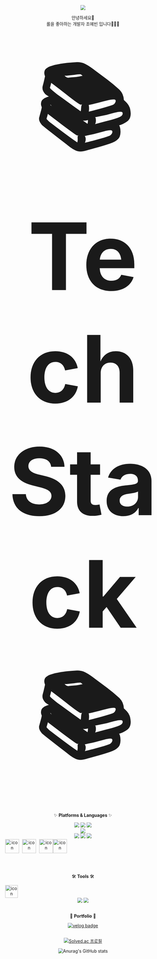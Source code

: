 <div align="center">

<!-- <img src="https://capsule-render.vercel.app/api?type=waving&color=FFB6C1&height=170&section=header&text=YEBIN's%20GitHub&fontSize=50&fontColor=FFFFFF" /> -->
<img src="https://capsule-render.vercel.app/api?type=waving&color=black&height=170&section=header&text=YEBIN's%20GitHub&fontSize=50&fontColor=FFFFFF" />


안녕하세요👋 <br>롤을 좋아하는 개발자 조예빈 입니다👩🏻‍💻<br>
<br><br>

<strong><span style="font-size: 300px;">📚Tech Stack📚</span></strong>


✨ **Platforms & Languages** ✨
 <!-- 스프링 --><img src="https://img.shields.io/badge/Spring-6DB33F?style=flat&logo=spring&logoColor=white"/> <!-- 스프링부트 --><img src="https://img.shields.io/badge/SpringBoot-6DB33F?style=flat&logo=springboot&logoColor=white"/> <!-- django --><img src="https://img.shields.io/badge/Django-092E20?style=flat&logo=django&logoColor=white"/>
<br>
<!-- Oracle --><img src="https://img.shields.io/badge/Oracle-F80000?style=flat&logo=oracle&logoColor=white"/>
<br>

<!-- html --><img src="https://img.shields.io/badge/HTML5-E34F26?style=flat&logo=html5&logoColor=white"/> <!-- css --><img src="https://img.shields.io/badge/CSS3-1572B6?style=flat&logo=css3&logoColor=white"/> <!-- javascript --><img src="https://img.shields.io/badge/JavaScript-F7DF1E?style=flat&logo=JavaScript&logoColor=white"/>
<div style="display: flex; align-items: center;">
    <!-- 자바 -->
    <img src="https://techstack-generator.vercel.app/java-icon.svg" alt="icon" width="45" height="45" style="margin-right: 10px;" />
    <!-- AWS -->
    <img src="https://techstack-generator.vercel.app/aws-icon.svg" alt="icon" width="45" height="45" style="margin-right: 10px;" />
    <!-- MySQL -->
    <img src="https://techstack-generator.vercel.app/mysql-icon.svg" alt="icon" width="45" height="45" />
    <!-- javascript -->
    <!-- <img style="display: flex; align-items: flex-start;"><img src="https://techstack-generator.vercel.app/js-icon.svg" alt="icon" width="45" height="45" /> -->
    <!-- docker -->
    <!-- <img style="display: flex; align-items: flex-start;"><img src="https://techstack-generator.vercel.app/docker-icon.svg" alt="icon" width="45" height="45" /> -->
    <!-- react -->
   <!-- <img style="display: flex; align-items: flex-start;"><img src="https://techstack-generator.vercel.app/react-icon.svg" alt="icon" width="45" height="45" /> -->
    <!-- python -->
  <!--   <img style="display: flex; align-items: flex-start;"><img src="https://techstack-generator.vercel.app/python-icon.svg" alt="icon" width="45" height="45" /> -->
  <!-- rest -->
  <img style="display: flex; align-items: flex-start;"><img src="https://techstack-generator.vercel.app/restapi-icon.svg" alt="icon" width="45" height="45" />
    
</div>

<br>
<br>
<br>

🛠️ **Tools** 🛠️
<!-- 깃허브 -->
<div style="display: flex; align-items: flex-start;"><img src="https://techstack-generator.vercel.app/github-icon.svg" alt="icon" width="41" height="41" /></div> <!-- 인텔리제이 --><img src="https://img.shields.io/badge/intelliJ%20IDEA-000000?style=flat&logo=intellijidea&logoColor=white"/> <!-- 이클립스 --><img src="https://img.shields.io/badge/eclipse%20IDE-2C2255?style=flat&logo=eclipseide&logoColor=white"/>


<br>

<br>


🎨 **Portfolio** 🎨
<!-- 벨로그 -->
<a href="https://velog.io/@y_bin/posts">
    <img src="https://img.shields.io/badge/velog-20C997?style=flat&logo=velog&logoColor=white" alt="velog badge"/>
</a>

<br>
<br>
  
[![Solved.ac
프로필](http://mazassumnida.wtf/api/v2/generate_badge?boj=yebin0322)](https://solved.ac/yebin0322)

  
![Anurag's GitHub stats](https://github-readme-stats.vercel.app/api?username=Jyebin&show_icons=true&theme=graywhite)

